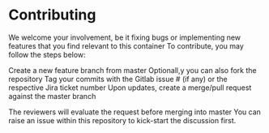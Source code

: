 # Contributing

We welcome your involvement, be it fixing bugs or implementing new features that you find relevant to this container
To contribute, you may follow the steps below:

Create a new feature branch from master
Optionall,y you can also fork the repository 
Tag your commits with the Gitlab issue # (if any) or the respective Jira ticket number
Upon updates, create a merge/pull request against the master branch

The reviewers will evaluate the request before merging into master
You can raise an issue within this repository to kick-start the discussion first.